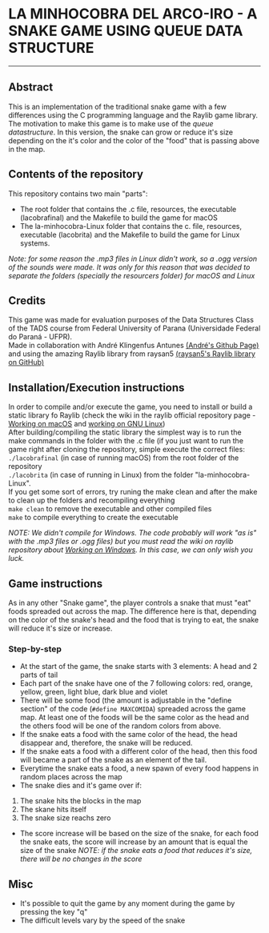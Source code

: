 # LA MINHOCOBRA DEL ARCO-IRO  - A SNAKE GAME USING QUEUE DATA STRUCTURE
---
## Abstract  
This is an implementation of the traditional snake game with a few differences using the C programming language and the Raylib game library. The motivation to make this game is to make use of the *queue datastructure*. In this version, the snake can grow or reduce it's size depending on the it's color and the color of the "food" that is passing above in the map.  
  
## Contents of the repository  
This repository contains two main "parts":
- The root folder that contains the .c file, resources, the executable (lacobrafinal) and the Makefile to build the game for macOS
- The la-minhocobra-Linux folder that contains the c. file, resources, executable (lacobrita) and the Makefile to build the game for Linux systems.

*Note: for some reason the .mp3 files in Linux didn't work, so a .ogg version of the sounds were made. It was only for this reason that was decided to separate the folders (specially the resourcers folder) for macOS and Linux*

## Credits
This game was made for evaluation purposes of the Data Structures Class of the TADS course from Federal University of Parana (Universidade Federal do Paraná - UFPR).  
Made in collaboration with André Klingenfus Antunes [(André's Github Page)](https://github.com/andrekantunes) and using the amazing Raylib library from raysan5 [(raysan5's Raylib library on GitHub)](https://github.com/raysan5/raylib)  

## Installation/Execution instructions  
In order to compile and/or execute the game, you need to install or build a static library fo Raylib (check the wiki in the raylib official repository page - [Working on macOS](https://github.com/raysan5/raylib/wiki/Working-on-macOS) and [working on GNU Linux](https://github.com/raysan5/raylib/wiki/Working-on-GNU-Linux))   
After building/compiling the static library the simplest way is to run the make commands in the folder with the .c file (if you just want to run the game right after cloning the repository, simple execute the correct files:  
`./lacobrafinal` (in case of running macOS) from the root folder of the repository  
`./lacobrita` (in case of running in Linux) from the folder "la-minhocobra-Linux".  
If you get some sort of errors, try runing the make clean and after the make to clean up the folders and recompiling everything  
`make clean` to remove the executable and other compiled files  
`make` to compile everything to create the executable   

*NOTE: We didn't compile for Windows. The code probably will work "as is"  with the .mp3 files or .ogg files) but you must read the wiki on raylib repository about [Working on Windows](https://github.com/raysan5/raylib/wiki/Working-on-Windows). In this case, we can only wish you luck.*  

## Game instructions
As in any other "Snake game", the player controls a snake that must "eat" foods spreaded out across the map. The difference here is that, depending on the color of the snake's head and the food that is trying to eat, the snake will reduce it's size or increase.  

### Step-by-step  
- At the start of the game, the snake starts with 3 elements: A head and 2 parts of tail
- Each part of the snake have one of the 7 following colors: red, orange, yellow, green, light blue, dark blue and violet
- There will be some food (the amount is adjustable in the "define section" of the code (`#define MAXCOMIDA`) spreaded across the game map. At least one of the foods will be the same color as the head and the others food will be one of the random colors from above.
- If the snake eats a food with the same color of the head, the head disappear and, therefore, the snake will be reduced.
- If the snake eats a food with a different color of the head, then this food will became a part of the snake as an element of the tail.
- Everytime the snake eats a food, a new spawn of every food happens in random places across the map
- The snake dies and it's game over if:
1. The snake hits the blocks in the map
2. The skane hits itself
3. The snake size reachs zero
- The score increase will be based on the size of the snake, for each food the snake eats, the score will increase by an amount that is equal the size of the snake
*NOTE: if the snake eats a food that reduces it's size, there will be no changes in the score*  

## Misc
- It's possible to quit the game by any moment during the game by pressing the key "q"
- The difficult levels vary by the speed of the snake
